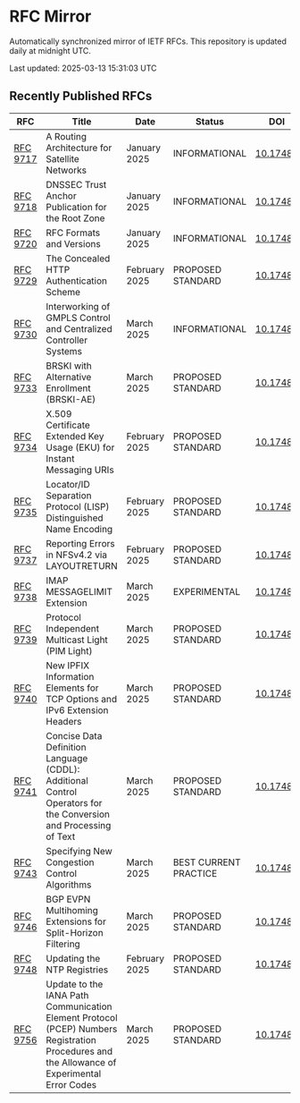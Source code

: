 # RFC Mirror

Automatically synchronized mirror of IETF RFCs. This repository is updated daily at midnight UTC.

Last updated: 2025-03-13 15:31:03 UTC

## Recently Published RFCs

| RFC | Title | Date | Status | DOI |
|-----|-------|------|--------|-----|
| [RFC 9717](rfcs/rfc9717.txt) | A Routing Architecture for Satellite Networks | January 2025 | INFORMATIONAL | [10.17487](https://doi.org/10.17487/RFC9717) |
| [RFC 9718](rfcs/rfc9718.txt) | DNSSEC Trust Anchor Publication for the Root Zone | January 2025 | INFORMATIONAL | [10.17487](https://doi.org/10.17487/RFC9718) |
| [RFC 9720](rfcs/rfc9720.txt) | RFC Formats and Versions | January 2025 | INFORMATIONAL | [10.17487](https://doi.org/10.17487/RFC9720) |
| [RFC 9729](rfcs/rfc9729.txt) | The Concealed HTTP Authentication Scheme | February 2025 | PROPOSED STANDARD | [10.17487](https://doi.org/10.17487/RFC9729) |
| [RFC 9730](rfcs/rfc9730.txt) | Interworking of GMPLS Control and Centralized Controller Systems | March 2025 | INFORMATIONAL | [10.17487](https://doi.org/10.17487/RFC9730) |
| [RFC 9733](rfcs/rfc9733.txt) | BRSKI with Alternative Enrollment (BRSKI-AE) | March 2025 | PROPOSED STANDARD | [10.17487](https://doi.org/10.17487/RFC9733) |
| [RFC 9734](rfcs/rfc9734.txt) | X.509 Certificate Extended Key Usage (EKU) for Instant Messaging URIs | February 2025 | PROPOSED STANDARD | [10.17487](https://doi.org/10.17487/RFC9734) |
| [RFC 9735](rfcs/rfc9735.txt) | Locator/ID Separation Protocol (LISP) Distinguished Name Encoding | February 2025 | PROPOSED STANDARD | [10.17487](https://doi.org/10.17487/RFC9735) |
| [RFC 9737](rfcs/rfc9737.txt) | Reporting Errors in NFSv4.2 via LAYOUTRETURN | February 2025 | PROPOSED STANDARD | [10.17487](https://doi.org/10.17487/RFC9737) |
| [RFC 9738](rfcs/rfc9738.txt) | IMAP MESSAGELIMIT Extension | March 2025 | EXPERIMENTAL | [10.17487](https://doi.org/10.17487/RFC9738) |
| [RFC 9739](rfcs/rfc9739.txt) | Protocol Independent Multicast Light (PIM Light) | March 2025 | PROPOSED STANDARD | [10.17487](https://doi.org/10.17487/RFC9739) |
| [RFC 9740](rfcs/rfc9740.txt) | New IPFIX Information Elements for TCP Options and IPv6 Extension Headers | March 2025 | PROPOSED STANDARD | [10.17487](https://doi.org/10.17487/RFC9740) |
| [RFC 9741](rfcs/rfc9741.txt) | Concise Data Definition Language (CDDL): Additional Control Operators for the Conversion and Processing of Text | March 2025 | PROPOSED STANDARD | [10.17487](https://doi.org/10.17487/RFC9741) |
| [RFC 9743](rfcs/rfc9743.txt) | Specifying New Congestion Control Algorithms | March 2025 | BEST CURRENT PRACTICE | [10.17487](https://doi.org/10.17487/RFC9743) |
| [RFC 9746](rfcs/rfc9746.txt) | BGP EVPN Multihoming Extensions for Split-Horizon Filtering | March 2025 | PROPOSED STANDARD | [10.17487](https://doi.org/10.17487/RFC9746) |
| [RFC 9748](rfcs/rfc9748.txt) | Updating the NTP Registries | February 2025 | PROPOSED STANDARD | [10.17487](https://doi.org/10.17487/RFC9748) |
| [RFC 9756](rfcs/rfc9756.txt) | Update to the IANA Path Communication Element Protocol (PCEP) Numbers Registration Procedures and the Allowance of Experimental Error Codes | March 2025 | PROPOSED STANDARD | [10.17487](https://doi.org/10.17487/RFC9756) |
